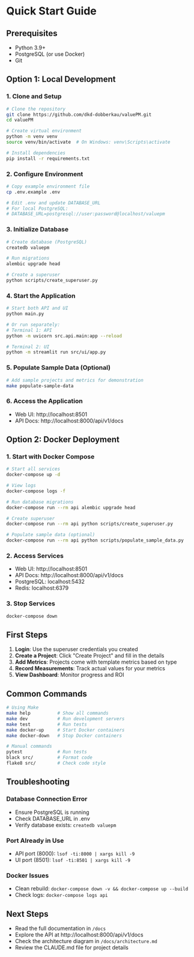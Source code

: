 # Quick Start Guide

## Prerequisites

- Python 3.9+
- PostgreSQL (or use Docker)
- Git

## Option 1: Local Development

### 1. Clone and Setup

```bash
# Clone the repository
git clone https://github.com/dkd-dobberkau/valuePM.git
cd valuePM

# Create virtual environment
python -m venv venv
source venv/bin/activate  # On Windows: venv\Scripts\activate

# Install dependencies
pip install -r requirements.txt
```

### 2. Configure Environment

```bash
# Copy example environment file
cp .env.example .env

# Edit .env and update DATABASE_URL
# For local PostgreSQL:
# DATABASE_URL=postgresql://user:password@localhost/valuepm
```

### 3. Initialize Database

```bash
# Create database (PostgreSQL)
createdb valuepm

# Run migrations
alembic upgrade head

# Create a superuser
python scripts/create_superuser.py
```

### 4. Start the Application

```bash
# Start both API and UI
python main.py

# Or run separately:
# Terminal 1: API
python -m uvicorn src.api.main:app --reload

# Terminal 2: UI
python -m streamlit run src/ui/app.py
```

### 5. Populate Sample Data (Optional)

```bash
# Add sample projects and metrics for demonstration
make populate-sample-data
```

### 6. Access the Application

- Web UI: http://localhost:8501
- API Docs: http://localhost:8000/api/v1/docs

## Option 2: Docker Deployment

### 1. Start with Docker Compose

```bash
# Start all services
docker-compose up -d

# View logs
docker-compose logs -f

# Run database migrations
docker-compose run --rm api alembic upgrade head

# Create superuser
docker-compose run --rm api python scripts/create_superuser.py

# Populate sample data (optional)
docker-compose run --rm api python scripts/populate_sample_data.py
```

### 2. Access Services

- Web UI: http://localhost:8501
- API Docs: http://localhost:8000/api/v1/docs
- PostgreSQL: localhost:5432
- Redis: localhost:6379

### 3. Stop Services

```bash
docker-compose down
```

## First Steps

1. **Login**: Use the superuser credentials you created
2. **Create a Project**: Click "Create Project" and fill in the details
3. **Add Metrics**: Projects come with template metrics based on type
4. **Record Measurements**: Track actual values for your metrics
5. **View Dashboard**: Monitor progress and ROI

## Common Commands

```bash
# Using Make
make help          # Show all commands
make dev           # Run development servers
make test          # Run tests
make docker-up     # Start Docker containers
make docker-down   # Stop Docker containers

# Manual commands
pytest             # Run tests
black src/         # Format code
flake8 src/        # Check code style
```

## Troubleshooting

### Database Connection Error
- Ensure PostgreSQL is running
- Check DATABASE_URL in .env
- Verify database exists: `createdb valuepm`

### Port Already in Use
- API port (8000): `lsof -ti:8000 | xargs kill -9`
- UI port (8501): `lsof -ti:8501 | xargs kill -9`

### Docker Issues
- Clean rebuild: `docker-compose down -v && docker-compose up --build`
- Check logs: `docker-compose logs api`

## Next Steps

- Read the full documentation in `/docs`
- Explore the API at http://localhost:8000/api/v1/docs
- Check the architecture diagram in `/docs/architecture.md`
- Review the CLAUDE.md file for project details